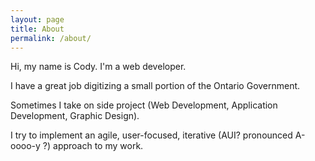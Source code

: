 ```yaml
---
layout: page
title: About
permalink: /about/
---
```


Hi, my name is Cody. I'm a web developer.

I have a great job digitizing a small portion of the Ontario Government.

Sometimes I take on side project (Web Development, Application Development, Graphic Design).

I try to implement an agile, user-focused, iterative (AUI? pronounced A-oooo-y ?) approach to my work.
